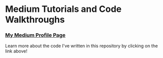 # Medium Tutorials and Code Walkthroughs

### [My Medium Profile Page](https://marco-santos.medium.com/membership)
Learn more about the code I've written in this repository by clicking on the link above!
